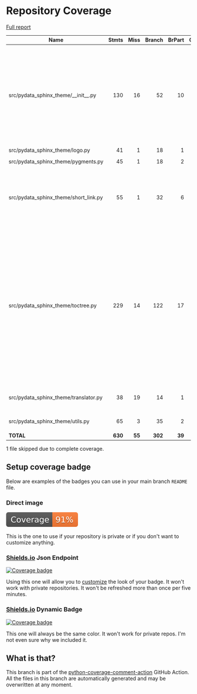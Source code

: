 # Repository Coverage

[Full report](https://htmlpreview.github.io/?https://github.com/PierreMarchand20/pydata-sphinx-theme/blob/python-coverage-comment-action-data/htmlcov/index.html)

| Name                                      |    Stmts |     Miss |   Branch |   BrPart |   Cover |   Missing |
|------------------------------------------ | -------: | -------: | -------: | -------: | ------: | --------: |
| src/pydata\_sphinx\_theme/\_\_init\_\_.py |      130 |       16 |       52 |       10 |     85% |41, 47->51, 67-68, 74-75, 128, 143, 160, 163, 200->211, 202->211, 212-221, 264-265 |
| src/pydata\_sphinx\_theme/logo.py         |       41 |        1 |       18 |        1 |     97% |        74 |
| src/pydata\_sphinx\_theme/pygments.py     |       45 |        1 |       18 |        2 |     95% |75, 87->92 |
| src/pydata\_sphinx\_theme/short\_link.py  |       55 |        1 |       32 |        6 |     92% |48->43, 87->89, 92->119, 95->119, 108, 111->119 |
| src/pydata\_sphinx\_theme/toctree.py      |      229 |       14 |      122 |       17 |     91% |44, 94-97, 101->exit, 135, 215-216, 332, 339, 359->357, 362, 364->398, 381->385, 426->424, 447, 458, 494, 597, 616->604, 623 |
| src/pydata\_sphinx\_theme/translator.py   |       38 |       19 |       14 |        1 |     42% |39-62, 66-67, 89-102 |
| src/pydata\_sphinx\_theme/utils.py        |       65 |        3 |       35 |        2 |     93% |24-27, 73->exit |
|                                 **TOTAL** |  **630** |   **55** |  **302** |   **39** | **88%** |           |

1 file skipped due to complete coverage.


## Setup coverage badge

Below are examples of the badges you can use in your main branch `README` file.

### Direct image

[![Coverage badge](https://raw.githubusercontent.com/PierreMarchand20/pydata-sphinx-theme/python-coverage-comment-action-data/badge.svg)](https://htmlpreview.github.io/?https://github.com/PierreMarchand20/pydata-sphinx-theme/blob/python-coverage-comment-action-data/htmlcov/index.html)

This is the one to use if your repository is private or if you don't want to customize anything.

### [Shields.io](https://shields.io) Json Endpoint

[![Coverage badge](https://img.shields.io/endpoint?url=https://raw.githubusercontent.com/PierreMarchand20/pydata-sphinx-theme/python-coverage-comment-action-data/endpoint.json)](https://htmlpreview.github.io/?https://github.com/PierreMarchand20/pydata-sphinx-theme/blob/python-coverage-comment-action-data/htmlcov/index.html)

Using this one will allow you to [customize](https://shields.io/endpoint) the look of your badge.
It won't work with private repositories. It won't be refreshed more than once per five minutes.

### [Shields.io](https://shields.io) Dynamic Badge

[![Coverage badge](https://img.shields.io/badge/dynamic/json?color=brightgreen&label=coverage&query=%24.message&url=https%3A%2F%2Fraw.githubusercontent.com%2FPierreMarchand20%2Fpydata-sphinx-theme%2Fpython-coverage-comment-action-data%2Fendpoint.json)](https://htmlpreview.github.io/?https://github.com/PierreMarchand20/pydata-sphinx-theme/blob/python-coverage-comment-action-data/htmlcov/index.html)

This one will always be the same color. It won't work for private repos. I'm not even sure why we included it.

## What is that?

This branch is part of the
[python-coverage-comment-action](https://github.com/marketplace/actions/python-coverage-comment)
GitHub Action. All the files in this branch are automatically generated and may be
overwritten at any moment.